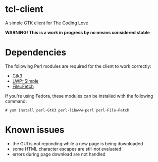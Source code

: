 # tcl-client
A simple GTK client for [The Coding Love](http://thecodinglove.com/)

**WARNING! This is a work in progress by no means considered stable**

# Dependencies
The following Perl modules are required for the client to work correctly:
* [Gtk3](https://metacpan.org/pod/Gtk3)
* [LWP::Simple](https://metacpan.org/pod/LWP::Simple)
* [File::Fetch](https://metacpan.org/pod/File::Fetch)

If you're using Fedora, these modules can be installed with the following command:
    
    # yum install perl-Gtk3 perl-libwww-perl perl-File-Fetch

# Known issues
* the GUI is not reponding while a new page is being downloaded
* some HTML character escapes are still not evaluated
* errors during page download are not handled
